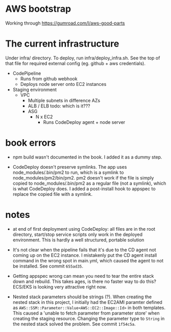 # AWS bootstrap

Working through https://gumroad.com/l/aws-good-parts

# The current infrastructure

Under infra/ directory. To deploy, run infra/deploy_infra.sh. See the top
of that file for required external config (eg. github + aws credentials).

- CodePipeline
  - Runs from github webhook
  - Deploys node server onto EC2 instances
- Staging environment
  - VPC
    - Multiple subnets in difference AZs
    - ALB / ELB  todo: which is it???
    - ASG
      - N x EC2
        - Runs CodeDeploy agent + node server

# book errors

- npm build wasn't documented in the book. I added it as a dummy step.

- CodeDeploy doesn't preserve symlinks. The app uses node_modules/.bin/pm2
  to run, which is a symlink to node_modules/pm2/bin/pm2. pm2 doesn't work
  if the file is simply copied to node_modules/.bin/pm2 as a regular file
  (not a symlink), which is what CodeDeploy does. I added a post-install
  hook to appspec to replace the copied file with a symlink.

# notes

- at end of first deployment using CodeDeploy: all files are in the root
  directory, start/stop service scripts only work in the deployed environment.
  This is hardly a well structured, portable solution

- It's not clear when the pipeline fails that it's due to the CD agent not
  coming up on the EC2 instance. I mistakenly put the CD agent install command
  in the wrong spot in main.yml, which caused the agent to not be installed.
  See commit `655ad35`.

- Getting appspec wrong can mean you need to tear the entire stack down and
  rebuild. This takes ages, is there no faster way to do this? ECS/EKS is
  looking very attractive right now.

- Nested stack parameters should be strings (?). When creating the nested stack
  in this project, I initially had the EC2AMI paramter defined as
  `AWS::SSM::Parameter::Value<AWS::EC2::Image::Id>` in both templates. This
  caused a 'unable to fetch parameter from parameter store' when creating the
  staging resource. Changing the parameter type to `String` in the nested stack
  solved the problem. See commit `1f54c5a`.

